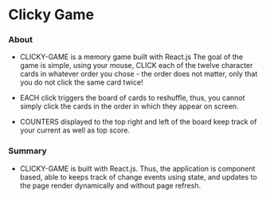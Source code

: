 # Clicky Game

### About

* CLICKY-GAME is a memory game built with React.js The goal of the game is simple, using your mouse, CLICK each of the twelve character cards in whatever order you chose - the order does not matter, only that you do not click the same card twice!

* EACH click triggers the board of cards to reshuffle, thus, you cannot simply click the cards in the order in which they appear on screen.

* COUNTERS displayed to the top right and left of the board keep track of your current as well as top score.

### Summary

* CLICKY-GAME is built with React.js. Thus, the application is component based, able to keeps track of change events using state, and updates to the page render dynamically and without page refresh.

